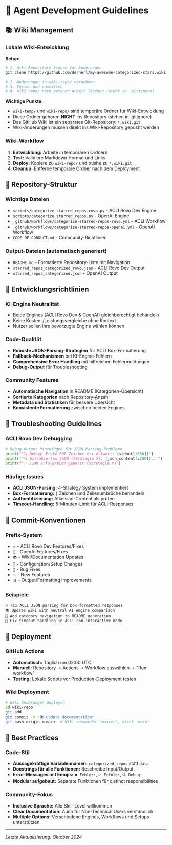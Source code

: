 # 🤖 Agent Development Guidelines

## 📚 Wiki Management

### Lokale Wiki-Entwicklung

**Setup:**
```bash
# 1. Wiki-Repository klonen für Änderungen
git clone https://github.com/dernerl/my-awesome-categorized-stars.wiki.git wiki-repo

# 2. Änderungen in wiki-repo/ vornehmen
# 3. Testen und committen
# 4. Wiki-repo/ nach getaner Arbeit löschen (steht in .gitignore)
```

**Wichtige Punkte:**
- `wiki-temp/` und `wiki-repo/` sind temporäre Ordner für Wiki-Entwicklung
- Diese Ordner gehören **NICHT** ins Repository (stehen in .gitignore)
- Das GitHub Wiki ist ein separates Git-Repository: `*.wiki.git`
- Wiki-Änderungen müssen direkt ins Wiki-Repository gepusht werden

### Wiki-Workflow

1. **Entwicklung:** Arbeite in temporären Ordnern
2. **Test:** Validiere Markdown-Format und Links
3. **Deploy:** Kopiere zu `wiki-repo/` und pushe zu `*.wiki.git`
4. **Cleanup:** Entferne temporäre Ordner nach dem Deployment

## 🔧 Repository-Struktur

### Wichtige Dateien
- `scripts/categorize_starred_repos_rovo.py` - ACLI Rovo Dev Engine
- `scripts/categorize_starred_repos.py` - OpenAI Engine
- `.github/workflows/categorize-starred-repos-rovo.yml` - ACLI Workflow
- `.github/workflows/categorize-starred-repos-openai.yml` - OpenAI Workflow
- `CODE_OF_CONDUCT.md` - Community-Richtlinien

### Output-Dateien (automatisch generiert)
- `README.md` - Formatierte Repository-Liste mit Navigation
- `starred_repos_categorized_rovo.json` - ACLI Rovo Dev Output
- `starred_repos_categorized.json` - OpenAI Output

## 🎯 Entwicklungsrichtlinien

### KI-Engine Neutralität
- Beide Engines (ACLI Rovo Dev & OpenAI) gleichberechtigt behandeln
- Keine Kosten-/Leistungsvergleiche ohne Kontext
- Nutzer sollen ihre bevorzugte Engine wählen können

### Code-Qualität
- **Robuste JSON-Parsing-Strategien** für ACLI Box-Formatierung
- **Fallback-Mechanismen** bei KI-Engine-Fehlern
- **Comprehensive Error Handling** mit hilfreichen Fehlermeldungen
- **Debug-Output** für Troubleshooting

### Community Features
- **Automatische Navigation** in README (Kategorien-Übersicht)
- **Sortierte Kategorien** nach Repository-Anzahl
- **Metadata und Statistiken** für bessere Übersicht
- **Konsistente Formatierung** zwischen beiden Engines

## 🐛 Troubleshooting Guidelines

### ACLI Rovo Dev Debugging
```python
# Debug-Output hinzufügen für JSON-Parsing-Probleme
print(f"🔍 Debug: Erste 500 Zeichen der Antwort: {stdout[:500]}")
print(f"🔍 Extrahiertes JSON (Strategie X): {json_content[:200]}...")
print(f"✅ JSON erfolgreich geparst (Strategie X)")
```

### Häufige Issues
- **ACLI JSON-Parsing:** 4-Strategy System implementiert
- **Box-Formatierung:** `│` Zeichen und Zeilenumbrüche behandeln
- **Authentifizierung:** Atlassian-Credentials prüfen
- **Timeout-Handling:** 5-Minuten-Limit für ACLI-Responses

## 📝 Commit-Konventionen

### Prefix-System
- `🔥` - ACLI Rovo Dev Features/Fixes
- `🤖` - OpenAI Features/Fixes  
- `📚` - Wiki/Documentation Updates
- `🔧` - Configuration/Setup Changes
- `🐛` - Bug Fixes
- `✨` - New Features
- `📊` - Output/Formatting Improvements

### Beispiele
```
🔥 Fix ACLI JSON parsing for box-formatted responses
📚 Update wiki with neutral AI engine comparison  
🔧 Add category navigation to README generation
🐛 Fix timeout handling in ACLI non-interactive mode
```

## 🚀 Deployment

### GitHub Actions
- **Automatisch:** Täglich um 02:00 UTC
- **Manuell:** Repository → Actions → Workflow auswählen → "Run workflow"
- **Testing:** Lokale Scripts vor Production-Deployment testen

### Wiki Deployment
```bash
# Wiki-Änderungen deployen
cd wiki-repo
git add .
git commit -m "📚 Update documentation"
git push origin master  # Wiki verwendet 'master', nicht 'main'
```

## 🎨 Best Practices

### Code-Stil
- **Aussagekräftige Variablennamen:** `categorized_repos` statt `data`
- **Docstrings für alle Funktionen:** Beschreibe Input/Output
- **Error-Messages mit Emojis:** `❌ Fehler:`, `✅ Erfolg:`, `🔍 Debug:`
- **Modular aufgebaut:** Separate Funktionen für distinct responsibilities

### Community-Fokus
- **Inclusive Sprache:** Alle Skill-Level willkommen
- **Clear Documentation:** Auch für Non-Technical Users verständlich
- **Multiple Options:** Verschiedene Engines, Workflows und Setups unterstützen

---

*Letzte Aktualisierung: Oktober 2024*